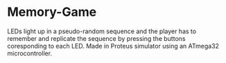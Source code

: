 # Memory-Game
LEDs light up in a pseudo-random sequence and the player has to remember and replicate the sequence by pressing the 
buttons coresponding to each LED.
Made in Proteus simulator using an ATmega32 microcontroller.
